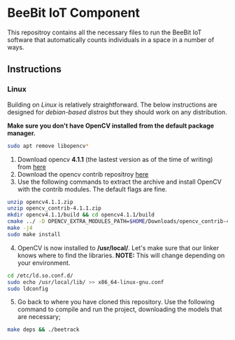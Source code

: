 # BeeBit IoT Component

This repositroy contains all the necessary files to run the BeeBit IoT software that automatically counts individuals in a space in a number of ways.

## Instructions

### Linux
Building on *Linux* is relatively straightforward. The below instructions are designed for *debian-based distros* but they should work on any distribution.

**Make sure you don't have OpenCV installed from the default package manager.**
```bash
sudo apt remove libopencv*
```

1. Download opencv **4.1.1** (the lastest version as of the time of writing) from [here](https://github.com/opencv/opencv/archive/4.1.1.zip)
2. Download the opencv contrib repositroy [here](https://github.com/opencv/opencv_contrib/archive/4.1.1.zip)
3. Use the following commands to extract the archive and install OpenCV with the contrib modules. The default flags are fine.
```bash
unzip opencv4.1.1.zip
unzip opencv_contrib-4.1.1.zip
mkdir opencv4.1.1/build && cd opencv4.1.1/build
cmake ../ -D OPENCV_EXTRA_MODULES_PATH=$HOME/Downloads/opencv_contrib-4.1.1/modules
make -j4
sudo make install
```
4. OpenCV is now installed to **/usr/local/**. Let's make sure that our linker knows where to find the libraries. **NOTE:** This will change depending on your environment.
```bash
cd /etc/ld.so.conf.d/
sudo echo /usr/local/lib/ >> x86_64-linux-gnu.conf
sudo ldconfig
```

5. Go back to where you have cloned this repository. Use the following command to compile and run the project, downloading the models that are necessary;
```bash
make deps && ./beetrack
```